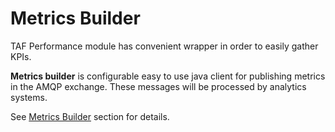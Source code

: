<head>
   <title>Solutions - Metrics Builder</title>
</head>

# Metrics Builder

TAF Performance module has convenient wrapper in order to easily gather KPIs.

**Metrics builder** is configurable easy to use java client for publishing metrics in the AMQP exchange.
These messages will be processed by analytics systems.

See [Metrics Builder](../../metrics-builder/use_cases.html) section for details.

